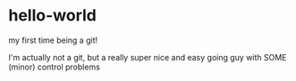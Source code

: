 # hello-world
my first time being a git!

I'm actually not a git, but a really super nice and easy going guy with SOME (minor) control problems
